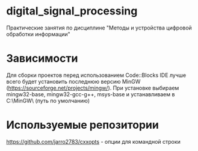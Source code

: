 # digital_signal_processing
Практические занятия по дисциплине "Методы и устройства цифровой обработки информации"

# Зависимости
Для сборки проектов перед использованием Code::Blocks IDE лучше всего будет установить последнюю версию MinGW (https://sourceforge.net/projects/mingw/).
При установке выбираем mingw32-base, mingw32-gcc-g++, msys-base и устанавливаем в C:\MinGW\ (путь по умолчанию)

# Используемые репозитории
https://github.com/jarro2783/cxxopts - опции для командной строки

